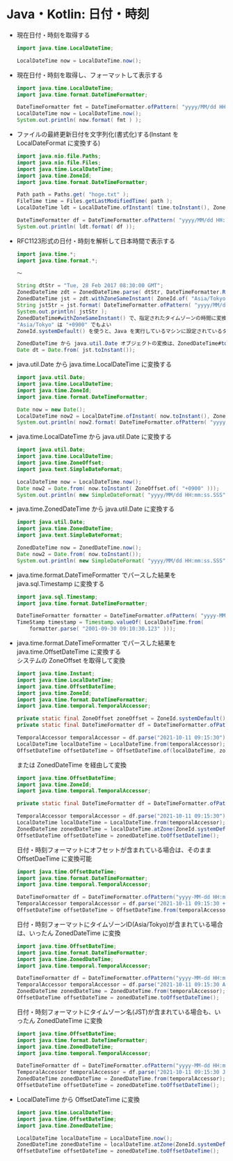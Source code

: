 # Java・Kotlin: 日付・時刻

* 現在日付・時刻を取得する  
  ```java
  import java.time.LocalDateTime;
  
  LocalDateTime now = LocalDateTime.now();
  ```
* 現在日付・時刻を取得し、フォーマットして表示する
  ```java
  import java.time.LocalDateTime;
  import java.time.format.DateTimeFormatter;
  
  DateTimeFormatter fmt = DateTimeFormatter.ofPattern( "yyyy/MM/dd HH:mm:ss.SSS" );
  LocalDateTime now = LocalDateTime.now();
  System.out.println( now.format( fmt ) );
  ```

* ファイルの最終更新日付を文字列化(書式化)する(Instant を LocalDateFormat に変換する)  
  ```java
  import java.nio.file.Paths;
  import java.nio.file.Files;
  import java.time.LocalDateTime;
  import java.time.ZoneId;
  import java.time.format.DateTimeFormatter;
  
  Path path = Paths.get( "hoge.txt" );
  FileTime time = Files.getLastModifiedTime( path );
  LocalDateTime ldt = LocalDateTime.ofInstant( time.toInstant(), ZoneId.systemDefault());

  DateTimeFormatter df = DateTimeFormatter.ofPattern( "yyyy/MM/dd HH:mm:ss" );
  System.out.println( ldt.format( df ));
  ```
* RFC1123形式の日付・時刻を解析して日本時間で表示する  
  ```java
  import java.time.*;
  import java.time.format.*;
  
  〜
  
  String dtStr = "Tue, 28 Feb 2017 08:30:00 GMT";
  ZonedDateTime zdt = ZonedDateTime.parse( dtStr, DateTimeFormatter.RFC_1123_DATE_TIME );
  ZonedDateTime jst = zdt.withZoneSameInstant( ZoneId.of( "Asia/Tokyo" ));
  String jstStr = jst.format( DateTimeFormatter.ofPattern( "yyyy/MM/dd HH:mm:ss" ));
  System.out.println( jstStr );
  ZonedDateTime#withZoneSameInstant() で、指定されたタイムゾーンの時間に変換される。
  "Asia/Tokyo" は "+0900" でもよい
  ZoneId.systemDefault() を使うと、Java を実行しているマシンに設定されているタイムゾーンが適用される模様
  
  ZonedDateTime から java.util.Date オブジェクトの変換は、ZonedDateTime#toInstant() と Date#from() を使う。
  Date dt = Date.from( jst.toInstant());
  ```

* java.util.Date から java.time.LocalDateTime に変換する  
  ```java
  import java.util.Date;
  import java.time.LocalDateTime;
  import java.time.ZoneId;
  import java.time.format.DateTimeFormatter;
  
  Date now = new Date();
  LocalDateTime now2 = LocalDateTime.ofInstant( now.toInstant(), ZoneId.systemDefault());
  System.out.println( now2.format( DateTimeFormatter.ofPattern( "yyyy/MM/dd HH:mm:ss.SSS")));
  ```

* java.time.LocalDateTime から java.util.Date に変換する  
  ```java
  import java.util.Date;
  import java.time.LocalDateTime;
  import java.time.ZoneOffset;
  import java.text.SimpleDateFormat;
  
  LocalDateTime now = LocalDateTime.now();
  Date now2 = Date.from( now.toInstant( ZoneOffset.of( "+0900" )));
  System.out.println( new SimpleDateFormat( "yyyy/MM/dd HH:mm:ss.SSS" ).format( now2 ));
  ```

* java.time.ZonedDateTime から java.util.Date に変換する  
  ```java
  import java.util.Date;
  import java.time.ZonedDateTime;
  import java.text.SimpleDateFormat;
  
  ZonedDateTime now = ZonedDateTime.now();
  Date now2 = Date.from( now.toInstant());
  System.out.println( new SimpleDateFormat( "yyyy/MM/dd HH:mm:ss.SSS" ).format( now2 ));
  ```

- java.time.format.DateTimeFormatter でパースした結果を java.sql.Timestamp に変換する  
  ```java
  import java.sql.Timestamp;
  import java.time.format.DateTimeFormatter;
  
  DateTimeFormatter formatter = DateTimeFormatter.ofPattern( "yyyy-MM-dd HH:mm:ss.SSS" );
  TimeStamp timestamp = Timestamp.valueOf( LocalDateTime.from(
      formatter.parse( "2001-09-30 09:10:30.123" )));
  ```

- java.time.format.DateTimeFormatter でパースした結果を java.time.OffsetDateTime に変換する  
  システムの ZoneOffset を取得して変換
  ```java
  import java.time.Instant;
  import java.time.LocalDateTime;
  import java.time.OffsetDateTime;
  import java.time.ZoneId;
  import java.time.format.DateTimeFormatter;
  import java.time.temporal.TemporalAccessor;
  
  private static final ZoneOffset zoneOffset = ZoneId.systemDefault().getRules().getOffset(Instant.now());
  private static final DateTimeFormatter df = DateTimeFormatter.ofPattern("yyyy-MM-dd HH:mm:ss");

  TemporalAccessor temporalAccessor = df.parse("2021-10-11 09:15:30");
  LocalDateTime localDateTime = LocalDateTime.from(temporalAccessor);
  OffsetDateTime offsetDateTime = OffsetDateTime.of(localDateTime, zoneOffset);
  ```  
  または ZonedDateTime を経由して変換
  ```java
  import java.time.OffsetDateTime;
  import java.time.ZoneId;
  import java.time.temporal.TemporalAccessor;

  private static final DateTimeFormatter df = DateTimeFormatter.ofPattern("yyyy-MM-dd HH:mm:ss");

  TemporalAccessor temporalAccessor = df.parse("2021-10-11 09:15:30");
  LocalDateTime localDateTime = LocalDateTime.from(temporalAccessor);
  ZonedDateTime zonedDateTime = localDateTime.atZone(ZoneId.systemDefault());
  OffsetDateTime offsetDateTime = zonedDateTime.toOffsetDateTime();
  ```
  日付・時刻フォーマットにオフセットが含まれている場合は、そのまま OffsetDaeTime に変換可能
  ```java
  import java.time.OffsetDateTime;
  import java.time.format.DateTimeFormatter;
  import java.time.temporal.TemporalAccessor;

  DateTimeFormatter df = DateTimeFormatter.ofPattern("yyyy-MM-dd HH:mm:ss X");
  TemporalAccessor temporalAccessor = df.parse("2021-10-11 09:15:30 +0900");
  OffsetDateTime offsetDateTime = OffsetDateTime.from(temporalAccessor);
  ```  
  日付・時刻フォーマットにタイムゾーンID(Asia/Tokyo)が含まれている場合は、いったん ZonedDateTime に変換
  ```java
  import java.time.OffsetDateTime;
  import java.time.format.DateTimeFormatter;
  import java.time.ZonedDateTime;
  import java.time.temporal.TemporalAccessor;

  DateTimeFormatter df = DateTimeFormatter.ofPattern("yyyy-MM-dd HH:mm:ss VV");
  TemporalAccessor temporalAccessor = df.parse("2021-10-11 09:15:30 Asia/Tokyo");
  ZonedDateTime zonedDateTime = ZonedDateTime.from(temporalAccessor);
  OffsetDateTime offsetDateTime = zonedDateTime.toOffsetDateTime();
  ```
  日付・時刻フォーマットにタイムゾーン名(JST)が含まれている場合も、いったん ZonedDateTime に変換
  ```java
  import java.time.OffsetDateTime;
  import java.time.format.DateTimeFormatter;
  import java.time.ZonedDateTime;
  import java.time.temporal.TemporalAccessor;

  DateTimeFormatter df = DateTimeFormatter.ofPattern("yyyy-MM-dd HH:mm:ss z");
  TemporalAccessor temporalAccessor = df.parse("2021-10-11 09:15:30 JST");
  ZonedDateTime zonedDateTime = ZonedDateTime.from(temporalAccessor);
  OffsetDateTime offsetDateTime = zonedDateTime.toOffsetDateTime();
  ```

- LocalDateTime から OffsetDateTime に変換
  ```java
  import java.time.LocalDateTime;
  import java.time.OffsetDateTime;
  import java.time.ZonedDateTime;

  LocalDateTime localDateTime = LocalDateTime.now();
  ZonedDateTime zonedDateTime = localDateTime.atZone(ZoneId.systemDefault());
  OffsetDateTime offsetDateTime = zonedDateTime.toOffsetDateTime();
  ```
